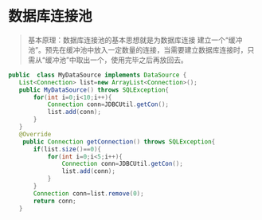 # 数据库连接池

> 基本原理：数据库连接池的基本思想就是为数据库连接 建立一个“缓冲池”。预先在缓冲池中放入一定数量的连接，当需要建立数据库连接时，只需从“缓冲池”中取出一个，使用完毕之后再放回去。

```java
public  class MyDataSource implements DataSource {
   List<Connection> list=new ArrayList<Connection>();
   public MyDataSource() throws SQLException{
       for(int i=0;i<10;i++){
           Connection conn=JDBCUtil.getCon();
           list.add(conn);
       }
   }
   @Override
    public Connection getConnection() throws SQLException{
       if(list.size()==0){
           for(int i=0;i<5;i++){
               Connection conn=JDBCUtil.getCon();
               list.add(conn);
           }
       }
       Connection conn=list.remove(0);
       return conn;
   }
```

